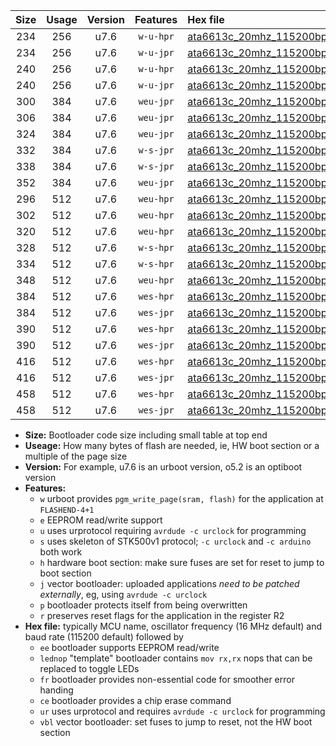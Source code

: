|Size|Usage|Version|Features|Hex file|
|:-:|:-:|:-:|:-:|:--|
|234|256|u7.6|`w-u-hpr`|[ata6613c_20mhz_115200bps_ur.hex](https://raw.githubusercontent.com/stefanrueger/urboot/main//ata6613c_20mhz_115200bps_ur.hex)|
|234|256|u7.6|`w-u-jpr`|[ata6613c_20mhz_115200bps_ur_vbl.hex](https://raw.githubusercontent.com/stefanrueger/urboot/main//ata6613c_20mhz_115200bps_ur_vbl.hex)|
|240|256|u7.6|`w-u-hpr`|[ata6613c_20mhz_115200bps_lednop_ur.hex](https://raw.githubusercontent.com/stefanrueger/urboot/main//ata6613c_20mhz_115200bps_lednop_ur.hex)|
|240|256|u7.6|`w-u-jpr`|[ata6613c_20mhz_115200bps_lednop_ur_vbl.hex](https://raw.githubusercontent.com/stefanrueger/urboot/main//ata6613c_20mhz_115200bps_lednop_ur_vbl.hex)|
|300|384|u7.6|`weu-jpr`|[ata6613c_20mhz_115200bps_ee_ur_vbl.hex](https://raw.githubusercontent.com/stefanrueger/urboot/main//ata6613c_20mhz_115200bps_ee_ur_vbl.hex)|
|306|384|u7.6|`weu-jpr`|[ata6613c_20mhz_115200bps_ee_lednop_ur_vbl.hex](https://raw.githubusercontent.com/stefanrueger/urboot/main//ata6613c_20mhz_115200bps_ee_lednop_ur_vbl.hex)|
|324|384|u7.6|`weu-jpr`|[ata6613c_20mhz_115200bps_ee_lednop_fr_ur_vbl.hex](https://raw.githubusercontent.com/stefanrueger/urboot/main//ata6613c_20mhz_115200bps_ee_lednop_fr_ur_vbl.hex)|
|332|384|u7.6|`w-s-jpr`|[ata6613c_20mhz_115200bps_vbl.hex](https://raw.githubusercontent.com/stefanrueger/urboot/main//ata6613c_20mhz_115200bps_vbl.hex)|
|338|384|u7.6|`w-s-jpr`|[ata6613c_20mhz_115200bps_lednop_vbl.hex](https://raw.githubusercontent.com/stefanrueger/urboot/main//ata6613c_20mhz_115200bps_lednop_vbl.hex)|
|352|384|u7.6|`weu-jpr`|[ata6613c_20mhz_115200bps_ee_lednop_fr_ce_ur_vbl.hex](https://raw.githubusercontent.com/stefanrueger/urboot/main//ata6613c_20mhz_115200bps_ee_lednop_fr_ce_ur_vbl.hex)|
|296|512|u7.6|`weu-hpr`|[ata6613c_20mhz_115200bps_ee_ur.hex](https://raw.githubusercontent.com/stefanrueger/urboot/main//ata6613c_20mhz_115200bps_ee_ur.hex)|
|302|512|u7.6|`weu-hpr`|[ata6613c_20mhz_115200bps_ee_lednop_ur.hex](https://raw.githubusercontent.com/stefanrueger/urboot/main//ata6613c_20mhz_115200bps_ee_lednop_ur.hex)|
|320|512|u7.6|`weu-hpr`|[ata6613c_20mhz_115200bps_ee_lednop_fr_ur.hex](https://raw.githubusercontent.com/stefanrueger/urboot/main//ata6613c_20mhz_115200bps_ee_lednop_fr_ur.hex)|
|328|512|u7.6|`w-s-hpr`|[ata6613c_20mhz_115200bps.hex](https://raw.githubusercontent.com/stefanrueger/urboot/main//ata6613c_20mhz_115200bps.hex)|
|334|512|u7.6|`w-s-hpr`|[ata6613c_20mhz_115200bps_lednop.hex](https://raw.githubusercontent.com/stefanrueger/urboot/main//ata6613c_20mhz_115200bps_lednop.hex)|
|348|512|u7.6|`weu-hpr`|[ata6613c_20mhz_115200bps_ee_lednop_fr_ce_ur.hex](https://raw.githubusercontent.com/stefanrueger/urboot/main//ata6613c_20mhz_115200bps_ee_lednop_fr_ce_ur.hex)|
|384|512|u7.6|`wes-hpr`|[ata6613c_20mhz_115200bps_ee.hex](https://raw.githubusercontent.com/stefanrueger/urboot/main//ata6613c_20mhz_115200bps_ee.hex)|
|384|512|u7.6|`wes-jpr`|[ata6613c_20mhz_115200bps_ee_vbl.hex](https://raw.githubusercontent.com/stefanrueger/urboot/main//ata6613c_20mhz_115200bps_ee_vbl.hex)|
|390|512|u7.6|`wes-hpr`|[ata6613c_20mhz_115200bps_ee_lednop.hex](https://raw.githubusercontent.com/stefanrueger/urboot/main//ata6613c_20mhz_115200bps_ee_lednop.hex)|
|390|512|u7.6|`wes-jpr`|[ata6613c_20mhz_115200bps_ee_lednop_vbl.hex](https://raw.githubusercontent.com/stefanrueger/urboot/main//ata6613c_20mhz_115200bps_ee_lednop_vbl.hex)|
|416|512|u7.6|`wes-hpr`|[ata6613c_20mhz_115200bps_ee_lednop_fr.hex](https://raw.githubusercontent.com/stefanrueger/urboot/main//ata6613c_20mhz_115200bps_ee_lednop_fr.hex)|
|416|512|u7.6|`wes-jpr`|[ata6613c_20mhz_115200bps_ee_lednop_fr_vbl.hex](https://raw.githubusercontent.com/stefanrueger/urboot/main//ata6613c_20mhz_115200bps_ee_lednop_fr_vbl.hex)|
|458|512|u7.6|`wes-hpr`|[ata6613c_20mhz_115200bps_ee_lednop_fr_ce.hex](https://raw.githubusercontent.com/stefanrueger/urboot/main//ata6613c_20mhz_115200bps_ee_lednop_fr_ce.hex)|
|458|512|u7.6|`wes-jpr`|[ata6613c_20mhz_115200bps_ee_lednop_fr_ce_vbl.hex](https://raw.githubusercontent.com/stefanrueger/urboot/main//ata6613c_20mhz_115200bps_ee_lednop_fr_ce_vbl.hex)|

- **Size:** Bootloader code size including small table at top end
- **Useage:** How many bytes of flash are needed, ie, HW boot section or a multiple of the page size
- **Version:** For example, u7.6 is an urboot version, o5.2 is an optiboot version
- **Features:**
  + `w` urboot provides `pgm_write_page(sram, flash)` for the application at `FLASHEND-4+1`
  + `e` EEPROM read/write support
  + `u` uses urprotocol requiring `avrdude -c urclock` for programming
  + `s` uses skeleton of STK500v1 protocol; `-c urclock` and `-c arduino` both work
  + `h` hardware boot section: make sure fuses are set for reset to jump to boot section
  + `j` vector bootloader: uploaded applications *need to be patched externally*, eg, using `avrdude -c urclock`
  + `p` bootloader protects itself from being overwritten
  + `r` preserves reset flags for the application in the register R2
- **Hex file:** typically MCU name, oscillator frequency (16 MHz default) and baud rate (115200 default) followed by
  + `ee` bootloader supports EEPROM read/write
  + `lednop` "template" bootloader contains `mov rx,rx` nops that can be replaced to toggle LEDs
  + `fr` bootloader provides non-essential code for smoother error handing
  + `ce` bootloader provides a chip erase command
  + `ur` uses urprotocol and requires `avrdude -c urclock` for programming
  + `vbl` vector bootloader: set fuses to jump to reset, not the HW boot section
